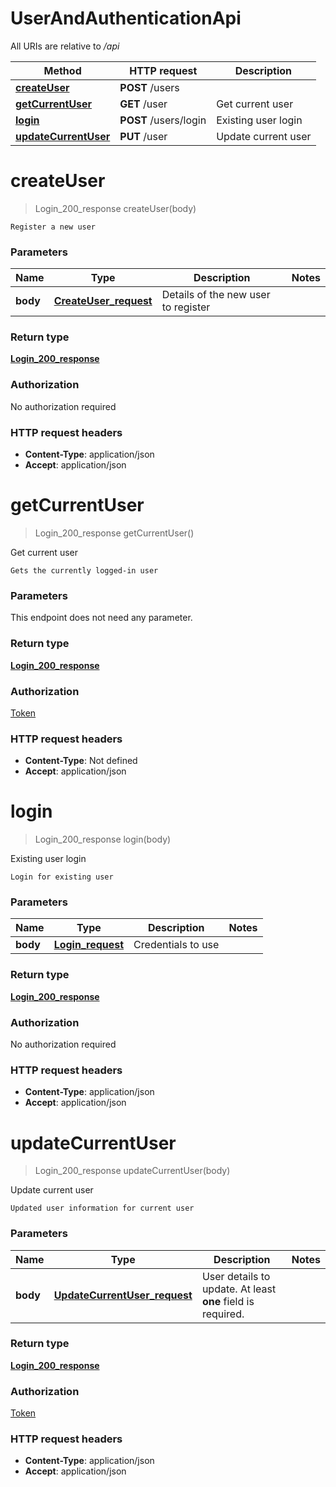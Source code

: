 # UserAndAuthenticationApi

All URIs are relative to */api*

| Method | HTTP request | Description |
|------------- | ------------- | -------------|
| [**createUser**](UserAndAuthenticationApi.md#createUser) | **POST** /users |  |
| [**getCurrentUser**](UserAndAuthenticationApi.md#getCurrentUser) | **GET** /user | Get current user |
| [**login**](UserAndAuthenticationApi.md#login) | **POST** /users/login | Existing user login |
| [**updateCurrentUser**](UserAndAuthenticationApi.md#updateCurrentUser) | **PUT** /user | Update current user |


<a name="createUser"></a>
# **createUser**
> Login_200_response createUser(body)



    Register a new user

### Parameters

|Name | Type | Description  | Notes |
|------------- | ------------- | ------------- | -------------|
| **body** | [**CreateUser_request**](../Models/CreateUser_request.md)| Details of the new user to register | |

### Return type

[**Login_200_response**](../Models/Login_200_response.md)

### Authorization

No authorization required

### HTTP request headers

- **Content-Type**: application/json
- **Accept**: application/json

<a name="getCurrentUser"></a>
# **getCurrentUser**
> Login_200_response getCurrentUser()

Get current user

    Gets the currently logged-in user

### Parameters
This endpoint does not need any parameter.

### Return type

[**Login_200_response**](../Models/Login_200_response.md)

### Authorization

[Token](../README.md#Token)

### HTTP request headers

- **Content-Type**: Not defined
- **Accept**: application/json

<a name="login"></a>
# **login**
> Login_200_response login(body)

Existing user login

    Login for existing user

### Parameters

|Name | Type | Description  | Notes |
|------------- | ------------- | ------------- | -------------|
| **body** | [**Login_request**](../Models/Login_request.md)| Credentials to use | |

### Return type

[**Login_200_response**](../Models/Login_200_response.md)

### Authorization

No authorization required

### HTTP request headers

- **Content-Type**: application/json
- **Accept**: application/json

<a name="updateCurrentUser"></a>
# **updateCurrentUser**
> Login_200_response updateCurrentUser(body)

Update current user

    Updated user information for current user

### Parameters

|Name | Type | Description  | Notes |
|------------- | ------------- | ------------- | -------------|
| **body** | [**UpdateCurrentUser_request**](../Models/UpdateCurrentUser_request.md)| User details to update. At least **one** field is required. | |

### Return type

[**Login_200_response**](../Models/Login_200_response.md)

### Authorization

[Token](../README.md#Token)

### HTTP request headers

- **Content-Type**: application/json
- **Accept**: application/json

